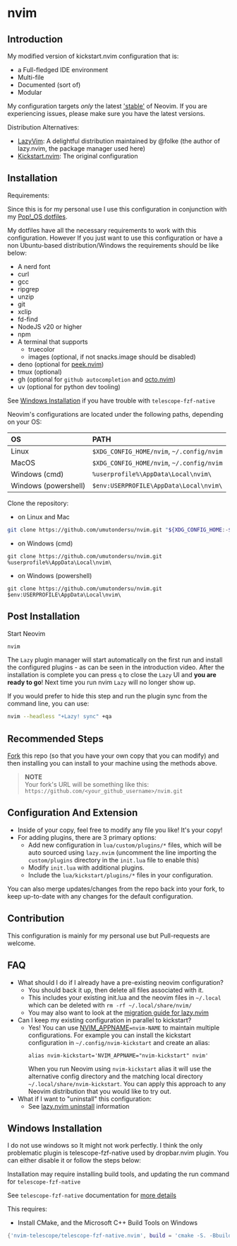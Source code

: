 # nvim

## Introduction

My modified version of kickstart.nvim configuration that is:

- a Full-fledged IDE environment
- Multi-file
- Documented (sort of)
- Modular

My configuration targets _only_ the latest ['stable'](https://github.com/neovim/neovim/releases/tag/stable) of Neovim. If you are experiencing issues, please make sure you have the latest versions.

Distribution Alternatives:

- [LazyVim](https://www.lazyvim.org/): A delightful distribution maintained by @folke (the author of lazy.nvim, the package manager used here)
- [Kickstart.nvim](https://github.com/nvim-lua/kickstart.nvim): The original configuration

## Installation

Requirements:

Since this is for my personal use I use this configuration in conjunction with my [Pop!\_OS dotfiles]('https://github.com/umutondersu/dotfiles').

My dotfiles have all the necessary requirements to work with this configuration. However If you just want to use this configuration or have a non Ubuntu-based distribution/Windows the requirements should be like below:

- A nerd font
- curl
- gcc
- ripgrep
- unzip
- git
- xclip
- fd-find
- NodeJS v20 or higher
- npm
- A terminal that supports
  - truecolor
  - images (optional, if not snacks.image should be disabled)
- deno (optional for [peek.nvim](https://github.com/toppair/peek.nvim))
- tmux (optional)
- gh (optional for `github autocompletion` and [octo.nvim](https://github.com/pwntester/octo.nvim))
- uv (optional for python dev tooling)

See [Windows Installation](#Windows-Installation) if you have trouble with `telescope-fzf-native`

Neovim's configurations are located under the following paths, depending on your OS:

| OS                   | PATH                                      |
| :------------------- | :---------------------------------------- |
| Linux                | `$XDG_CONFIG_HOME/nvim`, `~/.config/nvim` |
| MacOS                | `$XDG_CONFIG_HOME/nvim`, `~/.config/nvim` |
| Windows (cmd)        | `%userprofile%\AppData\Local\nvim\`       |
| Windows (powershell) | `$env:USERPROFILE\AppData\Local\nvim\`    |

Clone the repository:

- on Linux and Mac

```sh
git clone https://github.com/umutondersu/nvim.git "${XDG_CONFIG_HOME:-$HOME/.config}"/nvim
```

- on Windows (cmd)

```
git clone https://github.com/umutondersu/nvim.git %userprofile%\AppData\Local\nvim\
```

- on Windows (powershell)

```
git clone https://github.com/umutondersu/nvim.git $env:USERPROFILE\AppData\Local\nvim\
```

## Post Installation

Start Neovim

```sh
nvim
```

The `Lazy` plugin manager will start automatically on the first run and install the configured plugins - as can be seen in the introduction video. After the installation is complete you can press `q` to close the `Lazy` UI and **you are ready to go**! Next time you run nvim `Lazy` will no longer show up.

If you would prefer to hide this step and run the plugin sync from the command line, you can use:

```sh
nvim --headless "+Lazy! sync" +qa
```

## Recommended Steps

[Fork](https://docs.github.com/en/get-started/quickstart/fork-a-repo) this repo (so that you have your own copy that you can modify) and then installing you can install to your machine using the methods above.

> **NOTE**  
> Your fork's URL will be something like this: `https://github.com/<your_github_username>/nvim.git`

## Configuration And Extension

- Inside of your copy, feel free to modify any file you like! It's your copy!
- For adding plugins, there are 3 primary options:
  - Add new configuration in `lua/custom/plugins/*` files, which will be auto sourced using `lazy.nvim` (uncomment the line importing the `custom/plugins` directory in the `init.lua` file to enable this)
  - Modify `init.lua` with additional plugins.
  - Include the `lua/kickstart/plugins/*` files in your configuration.

You can also merge updates/changes from the repo back into your fork, to keep up-to-date with any changes for the default configuration.

## Contribution

This configuration is mainly for my personal use but Pull-requests are welcome.

## FAQ

- What should I do if I already have a pre-existing neovim configuration?
  - You should back it up, then delete all files associated with it.
  - This includes your existing init.lua and the neovim files in `~/.local` which can be deleted with `rm -rf ~/.local/share/nvim/`
  - You may also want to look at the [migration guide for lazy.nvim](https://github.com/folke/lazy.nvim#-migration-guide)
- Can I keep my existing configuration in parallel to kickstart?
  - Yes! You can use [NVIM_APPNAME](https://neovim.io/doc/user/starting.html#%24NVIM_APPNAME)`=nvim-NAME` to maintain multiple configurations. For example you can install the kickstart configuration in `~/.config/nvim-kickstart` and create an alias:
    ```
    alias nvim-kickstart='NVIM_APPNAME="nvim-kickstart" nvim'
    ```
    When you run Neovim using `nvim-kickstart` alias it will use the alternative config directory and the matching local directory `~/.local/share/nvim-kickstart`. You can apply this approach to any Neovim distribution that you would like to try out.
- What if I want to "uninstall" this configuration:
  - See [lazy.nvim uninstall](https://github.com/folke/lazy.nvim#-uninstalling) information

## Windows Installation

I do not use windows so It might not work perfectly. I think the only problematic plugin is telescope-fzf-native used by dropbar.nvim plugin. You can either disable it or follow the steps below:

Installation may require installing build tools, and updating the run command for `telescope-fzf-native`

See `telescope-fzf-native` documentation for [more details](https://github.com/nvim-telescope/telescope-fzf-native.nvim#installation)

This requires:

- Install CMake, and the Microsoft C++ Build Tools on Windows

```lua
{'nvim-telescope/telescope-fzf-native.nvim', build = 'cmake -S. -Bbuild -DCMAKE_BUILD_TYPE=Release && cmake --build build --config Release && cmake --install build --prefix build' }
```
